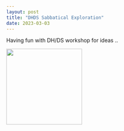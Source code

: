 ```yaml
---
layout: post
title: "DHDS Sabbatical Exploration"
date: 2023-03-03
---
```


Having fun with DH/DS workshop for ideas ..

<img src="https://github.com/everestso/everestso.github.io/blob/master/img/Proposal03012023.jpg" width="200" >

